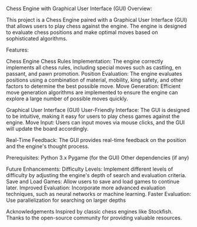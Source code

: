 Chess Engine with Graphical User Interface (GUI)
Overview: 

This project is a Chess Engine paired with a Graphical User Interface (GUI) that allows users to play chess against the engine. The engine is designed to evaluate chess positions and make optimal moves based on sophisticated algorithms.

Features: 

Chess Engine
Chess Rules Implementation: The engine correctly implements all chess rules, including special moves such as castling, en passant, and pawn promotion.
Position Evaluation: The engine evaluates positions using a combination of material, mobility, king safety, and other factors to determine the best possible move.
Move Generation: Efficient move generation algorithms are implemented to ensure the engine can explore a large number of possible moves quickly.


Graphical User Interface (GUI)
User-Friendly Interface: The GUI is designed to be intuitive, making it easy for users to play chess games against the engine.
Move Input: Users can input moves via mouse clicks, and the GUI will update the board accordingly.

Real-Time Feedback: The GUI provides real-time feedback on the position and the engine's thought process.

Prerequisites:
Python 3.x
Pygame (for the GUI)
Other dependencies (if any)

Future Enhancements: 
Difficulty Levels: Implement different levels of difficulty by adjusting the engine's depth of search and evaluation criteria.
Save and Load Games: Allow users to save and load games to continue later.
Improved Evaluation: Incorporate more advanced evaluation techniques, such as neural networks or machine learning.
Faster Evaluation: Use parallelization for searching on larger depths

Acknowledgements
Inspired by classic chess engines like Stockfish. Thanks to the open-source community for providing valuable resources.

